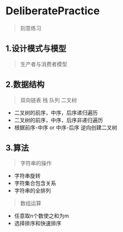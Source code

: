 # DeliberatePractice
> 刻意练习

## 1.设计模式与模型
> 生产者与消费者模型

## 2.数据结构
> 双向链表
> 栈
> 队列
> 二叉树
- 二叉树的前序，中序，后序递归遍历
- 二叉树的前序，中序，后序非递归遍历
- 根据前序-中序 or 中序-后序 逆向创建二叉树

## 3.算法

> 字符串的操作
- 字符串旋转
- 字符集合包含关系
- 字符串的全排列

> 数组运算
- 任意取n个数使之和为m
- 选择排序和快速排序

